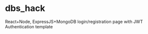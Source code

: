 # dbs_hack

React+Node, ExpressJS+MongoDB login/registration page with JWT Authentication template

